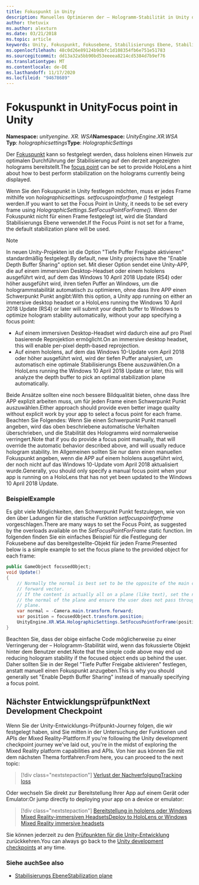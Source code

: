 ```yaml
---
title: Fokuspunkt in Unity
description: Manuelles Optimieren der – Hologramm-Stabilität in Unity durch Festlegen des Fokus Punkts
author: thetuvix
ms.author: alexturn
ms.date: 03/21/2018
ms.topic: article
keywords: Unity, Fokuspunkt, Fokusebene, Stabilisierungs Ebene, Stabilisierungs Punkt, neuprojektion, LSR, tiefen Puffer, Mixed Reality-Headset, Windows Mixed Reality-Headset, Virtual Reality-Headset
ms.openlocfilehash: 48c0d26e89124b9dbfc1d108354fb6e751e51783
ms.sourcegitcommit: dd13a32a5bb90bd53eeeea8214cd5384d7b9ef76
ms.translationtype: MT
ms.contentlocale: de-DE
ms.lasthandoff: 11/17/2020
ms.locfileid: "94678689"
---
```

# <a name="focus-point-in-unity"></a><span data-ttu-id="a8bbb-104">Fokuspunkt in Unity</span><span class="sxs-lookup"><span data-stu-id="a8bbb-104">Focus point in Unity</span></span>

<span data-ttu-id="a8bbb-105">**Namespace:** *unityengine. XR. WSA*</span><span class="sxs-lookup"><span data-stu-id="a8bbb-105">**Namespace:** *UnityEngine.XR.WSA*</span></span><br>
<span data-ttu-id="a8bbb-106">**Typ**: *holographicsettings*</span><span class="sxs-lookup"><span data-stu-id="a8bbb-106">**Type**: *HolographicSettings*</span></span>

<span data-ttu-id="a8bbb-107">Der [Fokuspunkt](../platform-capabilities-and-apis/hologram-stability.md#reprojection) kann so festgelegt werden, dass hololens einen Hinweis zur optimalen Durchführung der Stabilisierung auf den derzeit angezeigten holograms bereitstellt.</span><span class="sxs-lookup"><span data-stu-id="a8bbb-107">The [focus point](../platform-capabilities-and-apis/hologram-stability.md#reprojection) can be set to provide HoloLens a hint about how to best perform stabilization on the holograms currently being displayed.</span></span>

<span data-ttu-id="a8bbb-108">Wenn Sie den Fokuspunkt in Unity festlegen möchten, muss er jedes Frame mithilfe von *holographicsettings. setfocuspointforframe ()* festgelegt werden.</span><span class="sxs-lookup"><span data-stu-id="a8bbb-108">If you want to set the Focus Point in Unity, it needs to be set every frame using *HolographicSettings.SetFocusPointForFrame()*.</span></span> <span data-ttu-id="a8bbb-109">Wenn der Fokuspunkt nicht für einen Frame festgelegt ist, wird die Standard Stabilisierungs Ebene verwendet.</span><span class="sxs-lookup"><span data-stu-id="a8bbb-109">If the Focus Point is not set for a frame, the default stabilization plane will be used.</span></span>

> [!NOTE]
> <span data-ttu-id="a8bbb-110">In neuen Unity-Projekten ist die Option "Tiefe Puffer Freigabe aktivieren" standardmäßig festgelegt.</span><span class="sxs-lookup"><span data-stu-id="a8bbb-110">By default, new Unity projects have the "Enable Depth Buffer Sharing" option set.</span></span>  <span data-ttu-id="a8bbb-111">Mit dieser Option sendet eine Unity-APP, die auf einem immersiven Desktop-Headset oder einem hololens ausgeführt wird, auf dem das Windows 10 April 2018 Update (RS4) oder höher ausgeführt wird, ihren tiefen Puffer an Windows, um die hologrammstabilität automatisch zu optimieren, ohne dass Ihre APP einen Schwerpunkt Punkt angibt:</span><span class="sxs-lookup"><span data-stu-id="a8bbb-111">With this option, a Unity app running on either an immersive desktop headset or a HoloLens running the Windows 10 April 2018 Update (RS4) or later will submit your depth buffer to Windows to optimize hologram stability automatically, without your app specifying a focus point:</span></span>
> * <span data-ttu-id="a8bbb-112">Auf einem immersiven Desktop-Headset wird dadurch eine auf pro Pixel basierende Reprojektion ermöglicht.</span><span class="sxs-lookup"><span data-stu-id="a8bbb-112">On an immersive desktop headset, this will enable per-pixel depth-based reprojection.</span></span>
> * <span data-ttu-id="a8bbb-113">Auf einem hololens, auf dem das Windows 10-Update vom April 2018 oder höher ausgeführt wird, wird der tiefen Puffer analysiert, um automatisch eine optimale Stabilisierungs Ebene auszuwählen.</span><span class="sxs-lookup"><span data-stu-id="a8bbb-113">On a HoloLens running the Windows 10 April 2018 Update or later, this will analyze the depth buffer to pick an optimal stabilization plane automatically.</span></span>
>
> <span data-ttu-id="a8bbb-114">Beide Ansätze sollten eine noch bessere Bildqualität bieten, ohne dass Ihre APP explizit arbeiten muss, um für jeden Frame einen Schwerpunkt Punkt auszuwählen.</span><span class="sxs-lookup"><span data-stu-id="a8bbb-114">Either approach should provide even better image quality without explicit work by your app to select a focus point for each frame.</span></span>  <span data-ttu-id="a8bbb-115">Beachten Sie Folgendes: Wenn Sie einen Schwerpunkt Punkt manuell angeben, wird das oben beschriebene automatische Verhalten überschrieben, und die Stabilität des Hologramms wird normalerweise verringert.</span><span class="sxs-lookup"><span data-stu-id="a8bbb-115">Note that if you do provide a focus point manually, that will override the automatic behavior described above, and will usually reduce hologram stability.</span></span>  <span data-ttu-id="a8bbb-116">Im Allgemeinen sollten Sie nur dann einen manuellen Fokuspunkt angeben, wenn die APP auf einem hololens ausgeführt wird, der noch nicht auf das Windows 10-Update vom April 2018 aktualisiert wurde.</span><span class="sxs-lookup"><span data-stu-id="a8bbb-116">Generally, you should only specify a manual focus point when your app is running on a HoloLens that has not yet been updated to the Windows 10 April 2018 Update.</span></span>

### <a name="example"></a><span data-ttu-id="a8bbb-117">Beispiel</span><span class="sxs-lookup"><span data-stu-id="a8bbb-117">Example</span></span>

<span data-ttu-id="a8bbb-118">Es gibt viele Möglichkeiten, den Schwerpunkt Punkt festzulegen, wie von den über Ladungen für die statische Funktion *setfocuspointforframe* vorgeschlagen.</span><span class="sxs-lookup"><span data-stu-id="a8bbb-118">There are many ways to set the Focus Point, as suggested by the overloads available on the *SetFocusPointForFrame* static function.</span></span> <span data-ttu-id="a8bbb-119">Im folgenden finden Sie ein einfaches Beispiel für die Festlegung der Fokusebene auf das bereitgestellte-Objekt für jeden Frame:</span><span class="sxs-lookup"><span data-stu-id="a8bbb-119">Presented below is a simple example to set the focus plane to the provided object for each frame:</span></span>

```cs
public GameObject focusedObject;
void Update()
{
    // Normally the normal is best set to be the opposite of the main camera's
    // forward vector.
    // If the content is actually all on a plane (like text), set the normal to
    // the normal of the plane and ensure the user does not pass through the
    // plane.
    var normal = -Camera.main.transform.forward;     
    var position = focusedObject.transform.position;
    UnityEngine.XR.WSA.HolographicSettings.SetFocusPointForFrame(position, normal);
}
```

<span data-ttu-id="a8bbb-120">Beachten Sie, dass der obige einfache Code möglicherweise zu einer Verringerung der – Hologramm-Stabilität wird, wenn das fokussierte Objekt hinter dem Benutzer endet.</span><span class="sxs-lookup"><span data-stu-id="a8bbb-120">Note that the simple code above may end up reducing hologram stability if the focused object ends up behind the user.</span></span>  <span data-ttu-id="a8bbb-121">Daher sollten Sie in der Regel "Tiefe Puffer Freigabe aktivieren" festlegen, anstatt manuell einen Fokuspunkt anzugeben.</span><span class="sxs-lookup"><span data-stu-id="a8bbb-121">This is why you should generally set "Enable Depth Buffer Sharing" instead of manually specifying a focus point.</span></span>

## <a name="next-development-checkpoint"></a><span data-ttu-id="a8bbb-122">Nächster Entwicklungsprüfpunkt</span><span class="sxs-lookup"><span data-stu-id="a8bbb-122">Next Development Checkpoint</span></span>

<span data-ttu-id="a8bbb-123">Wenn Sie der Unity-Entwicklungs-Prüfpunkt-Journey folgen, die wir festgelegt haben, sind Sie mitten in der Untersuchung der Funktionen und APIs der Mixed Reality-Plattform.</span><span class="sxs-lookup"><span data-stu-id="a8bbb-123">If you're following the Unity development checkpoint journey we've laid out, you're in the midst of exploring the Mixed Reality platform capabilities and APIs.</span></span> <span data-ttu-id="a8bbb-124">Von hier aus können Sie mit dem nächsten Thema fortfahren:</span><span class="sxs-lookup"><span data-stu-id="a8bbb-124">From here, you can proceed to the next topic:</span></span>

> [!div class="nextstepaction"]
> [<span data-ttu-id="a8bbb-125">Verlust der Nachverfolgung</span><span class="sxs-lookup"><span data-stu-id="a8bbb-125">Tracking loss</span></span>](tracking-loss-in-unity.md)

<span data-ttu-id="a8bbb-126">Oder wechseln Sie direkt zur Bereitstellung Ihrer App auf einem Gerät oder Emulator:</span><span class="sxs-lookup"><span data-stu-id="a8bbb-126">Or jump directly to deploying your app on a device or emulator:</span></span>

> [!div class="nextstepaction"]
> [<span data-ttu-id="a8bbb-127">Bereitstellung in hololens oder Windows Mixed Reality-immersiven Headsets</span><span class="sxs-lookup"><span data-stu-id="a8bbb-127">Deploy to HoloLens or Windows Mixed Reality immersive headsets</span></span>](../platform-capabilities-and-apis/using-visual-studio.md)

<span data-ttu-id="a8bbb-128">Sie können jederzeit zu den [Prüfpunkten für die Unity-Entwicklung](unity-development-overview.md#3-platform-capabilities-and-apis) zurückkehren.</span><span class="sxs-lookup"><span data-stu-id="a8bbb-128">You can always go back to the [Unity development checkpoints](unity-development-overview.md#3-platform-capabilities-and-apis) at any time.</span></span>

### <a name="see-also"></a><span data-ttu-id="a8bbb-129">Siehe auch</span><span class="sxs-lookup"><span data-stu-id="a8bbb-129">See also</span></span>
* [<span data-ttu-id="a8bbb-130">Stabilisierungs Ebene</span><span class="sxs-lookup"><span data-stu-id="a8bbb-130">Stabilization plane</span></span>](../platform-capabilities-and-apis/hologram-stability.md#reprojection)
